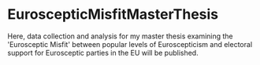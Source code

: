 # EuroscepticMisfitMasterThesis
Here, data collection and analysis for my master thesis examining the 'Eurosceptic Misfit' between popular levels of Euroscepticism and electoral support for Eurosceptic parties in the EU will be published.
